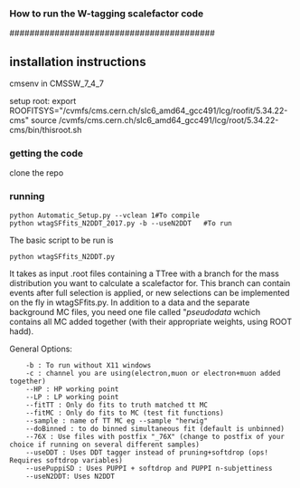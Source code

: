 
### How to run the W-tagging scalefactor code ###
#########################################

## installation instructions
cmsenv in CMSSW_7_4_7

setup root:
export ROOFITSYS="/cvmfs/cms.cern.ch/slc6_amd64_gcc491/lcg/roofit/5.34.22-cms"
source /cvmfs/cms.cern.ch/slc6_amd64_gcc491/lcg/root/5.34.22-cms/bin/thisroot.sh

### getting the code
clone the repo

### running

```
python Automatic_Setup.py --vclean 1#To compile
python wtagSFfits_N2DDT_2017.py -b --useN2DDT   #To run
```

The basic script to be run is 

```
python wtagSFfits_N2DDT.py
```
It takes as input .root files containing a TTree with a branch for the mass distribution you want to calculate a scalefactor for. This branch can contain events after full selection is applied, or new selections can be implemented on the fly in wtagSFfits.py. In addition to a data and the separate background MC files, you need one file called "*pseudodata* wchich contains all MC added together (with their appropriate weights, using ROOT hadd).

   
   General Options:
```
    -b : To run without X11 windows
    -c : channel you are using(electron,muon or electron+muon added together)
    --HP : HP working point
    --LP : LP working point
    --fitTT : Only do fits to truth matched tt MC
    --fitMC : Only do fits to MC (test fit functions)
    --sample : name of TT MC eg --sample "herwig"
    --doBinned : to do binned simultaneous fit (default is unbinned)
    --76X : Use files with postfix "_76X" (change to postfix of your choice if running on several different samples)
    --useDDT : Uses DDT tagger instead of pruning+softdrop (ops! Requires softdrop variables)
    --usePuppiSD : Uses PUPPI + softdrop and PUPPI n-subjettiness
    --useN2DDT: Uses N2DDT
```
